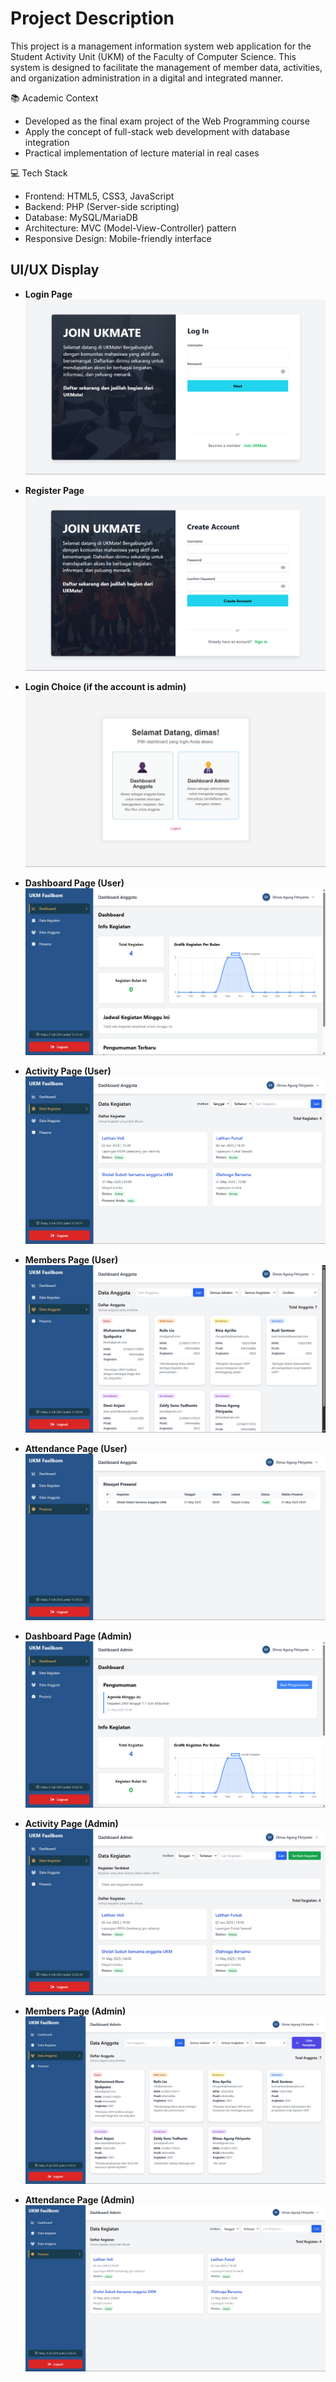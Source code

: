 # Project Description
This project is a management information system web application for the Student Activity Unit (UKM) of the Faculty of Computer Science. This system is designed to facilitate the management of member data, activities, and organization administration in a digital and integrated manner.

📚 Academic Context
- Developed as the final exam project of the Web Programming course
- Apply the concept of full-stack web development with database integration
- Practical implementation of lecture material in real cases

💻 Tech Stack
- Frontend: HTML5, CSS3, JavaScript
- Backend: PHP (Server-side scripting)
- Database: MySQL/MariaDB
- Architecture: MVC (Model-View-Controller) pattern
- Responsive Design: Mobile-friendly interface

## **UI/UX Display**

- **Login Page**
![login-page](readme-images/login.png)

- **Register Page**
![register-page](readme-images/register.png)

- **Login Choice (if the account is admin)**
![login-choice](readme-images/login-choice.png)

- **Dashboard Page (User)**
![dashboard](readme-images/dashboard-user.png)

- **Activity Page (User)**
![activity](readme-images/kegiatan-user.png)

- **Members Page (User)**
![members](readme-images/anggota-user.png)

- **Attendance Page (User)**
![attendance](readme-images/presensi-user.png)

- **Dashboard Page (Admin)**
![dashboard](readme-images/dashboard-admin.png)

- **Activity Page (Admin)**
![activity](readme-images/kegiatan-admin.png)

- **Members Page (Admin)**
![members](readme-images/anggota-admin.png)

- **Attendance Page (Admin)**
![attendance](readme-images/presensi-admin.png)
